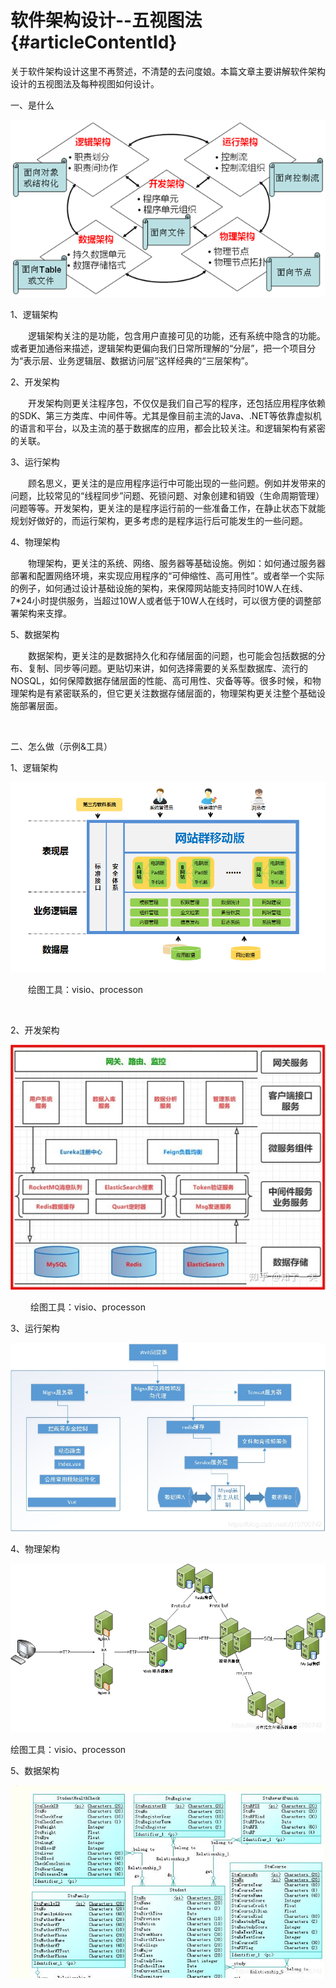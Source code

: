 # 软件架构设计--五视图法 {#articleContentId}

关于软件架构设计这里不再赘述，不清楚的去问度娘。本篇文章主要讲解软件架构设计的五视图法及每种视图如何设计。



一、是什么



![](/assets/import.png)



1、逻辑架构



　　逻辑架构关注的是功能，包含用户直接可见的功能，还有系统中隐含的功能。或者更加通俗来描述，逻辑架构更偏向我们日常所理解的“分层”，把一个项目分为“表示层、业务逻辑层、数据访问层”这样经典的“三层架构”。



2、开发架构



　　开发架构则更关注程序包，不仅仅是我们自己写的程序，还包括应用程序依赖的SDK、第三方类库、中间件等。尤其是像目前主流的Java、.NET等依靠虚拟机的语言和平台，以及主流的基于数据库的应用，都会比较关注。和逻辑架构有紧密的关联。



3、运行架构



　　顾名思义，更关注的是应用程序运行中可能出现的一些问题。例如并发带来的问题，比较常见的“线程同步”问题、死锁问题、对象创建和销毁（生命周期管理）问题等等。开发架构，更关注的是程序运行前的一些准备工作，在静止状态下就能规划好做好的，而运行架构，更多考虑的是程序运行后可能发生的一些问题。



4、物理架构



　　物理架构，更关注的系统、网络、服务器等基础设施。例如：如何通过服务器部署和配置网络环境，来实现应用程序的“可伸缩性、高可用性”。或者举一个实际的例子，如何通过设计基础设施的架构，来保障网站能支持同时10W人在线、7\*24小时提供服务，当超过10W人或者低于10W人在线时，可以很方便的调整部署架构来支撑。



5、数据架构



　　数据架构，更关注的是数据持久化和存储层面的问题，也可能会包括数据的分布、复制、同步等问题。更贴切来讲，如何选择需要的关系型数据库、流行的NOSQL，如何保障数据存储层面的性能、高可用性、灾备等等。很多时候，和物理架构是有紧密联系的，但它更关注数据存储层面的，物理架构更关注整个基础设施部署层面。



 



二、怎么做（示例&工具）



1、逻辑架构

![](/assets/import1.png)

　　绘图工具：visio、processon



 



2、开发架构

![](/assets/import2.png)

 　　绘图工具：visio、processon



3、运行架构

![](/assets/import3.png)

4、物理架构

![](/assets/import4.png)



绘图工具：visio、processon



5、数据架构

![](/assets/import5.png)





 

